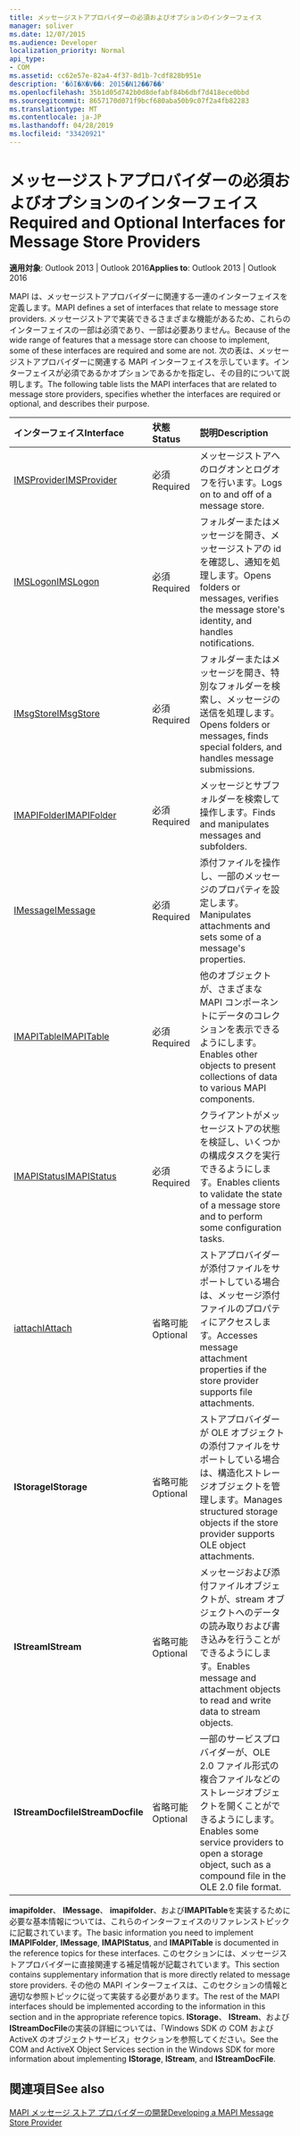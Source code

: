 ```yaml
---
title: メッセージストアプロバイダーの必須およびオプションのインターフェイス
manager: soliver
ms.date: 12/07/2015
ms.audience: Developer
localization_priority: Normal
api_type:
- COM
ms.assetid: cc62e57e-82a4-4f37-8d1b-7cdf828b951e
description: '�ŏI�X�V��: 2015�N12��7��'
ms.openlocfilehash: 35b1d05d742b0d8defabf84b6dbf7d418ece0bbd
ms.sourcegitcommit: 8657170d071f9bcf680aba50b9c07f2a4fb82283
ms.translationtype: MT
ms.contentlocale: ja-JP
ms.lasthandoff: 04/28/2019
ms.locfileid: "33420921"
---
```

# <a name="required-and-optional-interfaces-for-message-store-providers"></a><span data-ttu-id="f3e10-103">メッセージストアプロバイダーの必須およびオプションのインターフェイス</span><span class="sxs-lookup"><span data-stu-id="f3e10-103">Required and Optional Interfaces for Message Store Providers</span></span>

 
  
<span data-ttu-id="f3e10-104">**適用対象**: Outlook 2013 | Outlook 2016</span><span class="sxs-lookup"><span data-stu-id="f3e10-104">**Applies to**: Outlook 2013 | Outlook 2016</span></span> 
  
<span data-ttu-id="f3e10-105">MAPI は、メッセージストアプロバイダーに関連する一連のインターフェイスを定義します。</span><span class="sxs-lookup"><span data-stu-id="f3e10-105">MAPI defines a set of interfaces that relate to message store providers.</span></span> <span data-ttu-id="f3e10-106">メッセージストアで実装できるさまざまな機能があるため、これらのインターフェイスの一部は必須であり、一部は必要ありません。</span><span class="sxs-lookup"><span data-stu-id="f3e10-106">Because of the wide range of features that a message store can choose to implement, some of these interfaces are required and some are not.</span></span> <span data-ttu-id="f3e10-107">次の表は、メッセージストアプロバイダーに関連する MAPI インターフェイスを示しています。インターフェイスが必須であるかオプションであるかを指定し、その目的について説明します。</span><span class="sxs-lookup"><span data-stu-id="f3e10-107">The following table lists the MAPI interfaces that are related to message store providers, specifies whether the interfaces are required or optional, and describes their purpose.</span></span>
  
|<span data-ttu-id="f3e10-108">**インターフェイス**</span><span class="sxs-lookup"><span data-stu-id="f3e10-108">**Interface**</span></span>|<span data-ttu-id="f3e10-109">**状態**</span><span class="sxs-lookup"><span data-stu-id="f3e10-109">**Status**</span></span>|<span data-ttu-id="f3e10-110">**説明**</span><span class="sxs-lookup"><span data-stu-id="f3e10-110">**Description**</span></span>|
|:-----|:-----|:-----|
|[<span data-ttu-id="f3e10-111">IMSProvider</span><span class="sxs-lookup"><span data-stu-id="f3e10-111">IMSProvider</span></span>](imsprovideriunknown.md) <br/> |<span data-ttu-id="f3e10-112">必須</span><span class="sxs-lookup"><span data-stu-id="f3e10-112">Required</span></span>  <br/> |<span data-ttu-id="f3e10-113">メッセージストアへのログオンとログオフを行います。</span><span class="sxs-lookup"><span data-stu-id="f3e10-113">Logs on to and off of a message store.</span></span>  <br/> |
|[<span data-ttu-id="f3e10-114">IMSLogon</span><span class="sxs-lookup"><span data-stu-id="f3e10-114">IMSLogon</span></span>](imslogoniunknown.md) <br/> |<span data-ttu-id="f3e10-115">必須</span><span class="sxs-lookup"><span data-stu-id="f3e10-115">Required</span></span>  <br/> |<span data-ttu-id="f3e10-116">フォルダーまたはメッセージを開き、メッセージストアの id を確認し、通知を処理します。</span><span class="sxs-lookup"><span data-stu-id="f3e10-116">Opens folders or messages, verifies the message store's identity, and handles notifications.</span></span>  <br/> |
|[<span data-ttu-id="f3e10-117">IMsgStore</span><span class="sxs-lookup"><span data-stu-id="f3e10-117">IMsgStore</span></span>](imsgstoreimapiprop.md) <br/> |<span data-ttu-id="f3e10-118">必須</span><span class="sxs-lookup"><span data-stu-id="f3e10-118">Required</span></span>  <br/> |<span data-ttu-id="f3e10-119">フォルダーまたはメッセージを開き、特別なフォルダーを検索し、メッセージの送信を処理します。</span><span class="sxs-lookup"><span data-stu-id="f3e10-119">Opens folders or messages, finds special folders, and handles message submissions.</span></span>  <br/> |
|[<span data-ttu-id="f3e10-120">IMAPIFolder</span><span class="sxs-lookup"><span data-stu-id="f3e10-120">IMAPIFolder</span></span>](imapifolderimapicontainer.md) <br/> |<span data-ttu-id="f3e10-121">必須</span><span class="sxs-lookup"><span data-stu-id="f3e10-121">Required</span></span>  <br/> |<span data-ttu-id="f3e10-122">メッセージとサブフォルダーを検索して操作します。</span><span class="sxs-lookup"><span data-stu-id="f3e10-122">Finds and manipulates messages and subfolders.</span></span>  <br/> |
|[<span data-ttu-id="f3e10-123">IMessage</span><span class="sxs-lookup"><span data-stu-id="f3e10-123">IMessage</span></span>](imessageimapiprop.md) <br/> |<span data-ttu-id="f3e10-124">必須</span><span class="sxs-lookup"><span data-stu-id="f3e10-124">Required</span></span>  <br/> |<span data-ttu-id="f3e10-125">添付ファイルを操作し、一部のメッセージのプロパティを設定します。</span><span class="sxs-lookup"><span data-stu-id="f3e10-125">Manipulates attachments and sets some of a message's properties.</span></span>  <br/> |
|[<span data-ttu-id="f3e10-126">IMAPITable</span><span class="sxs-lookup"><span data-stu-id="f3e10-126">IMAPITable</span></span>](imapitableiunknown.md) <br/> |<span data-ttu-id="f3e10-127">必須</span><span class="sxs-lookup"><span data-stu-id="f3e10-127">Required</span></span>  <br/> |<span data-ttu-id="f3e10-128">他のオブジェクトが、さまざまな MAPI コンポーネントにデータのコレクションを表示できるようにします。</span><span class="sxs-lookup"><span data-stu-id="f3e10-128">Enables other objects to present collections of data to various MAPI components.</span></span>  <br/> |
|[<span data-ttu-id="f3e10-129">IMAPIStatus</span><span class="sxs-lookup"><span data-stu-id="f3e10-129">IMAPIStatus</span></span>](imapistatusimapiprop.md) <br/> |<span data-ttu-id="f3e10-130">必須</span><span class="sxs-lookup"><span data-stu-id="f3e10-130">Required</span></span>  <br/> |<span data-ttu-id="f3e10-131">クライアントがメッセージストアの状態を検証し、いくつかの構成タスクを実行できるようにします。</span><span class="sxs-lookup"><span data-stu-id="f3e10-131">Enables clients to validate the state of a message store and to perform some configuration tasks.</span></span>  <br/> |
|[<span data-ttu-id="f3e10-132">iattach</span><span class="sxs-lookup"><span data-stu-id="f3e10-132">IAttach</span></span>](iattachimapiprop.md) <br/> |<span data-ttu-id="f3e10-133">省略可能</span><span class="sxs-lookup"><span data-stu-id="f3e10-133">Optional</span></span>  <br/> |<span data-ttu-id="f3e10-134">ストアプロバイダーが添付ファイルをサポートしている場合は、メッセージ添付ファイルのプロパティにアクセスします。</span><span class="sxs-lookup"><span data-stu-id="f3e10-134">Accesses message attachment properties if the store provider supports file attachments.</span></span>  <br/> |
|<span data-ttu-id="f3e10-135">**IStorage**</span><span class="sxs-lookup"><span data-stu-id="f3e10-135">**IStorage**</span></span> <br/> |<span data-ttu-id="f3e10-136">省略可能</span><span class="sxs-lookup"><span data-stu-id="f3e10-136">Optional</span></span>  <br/> |<span data-ttu-id="f3e10-137">ストアプロバイダーが OLE オブジェクトの添付ファイルをサポートしている場合は、構造化ストレージオブジェクトを管理します。</span><span class="sxs-lookup"><span data-stu-id="f3e10-137">Manages structured storage objects if the store provider supports OLE object attachments.</span></span>  <br/> |
|<span data-ttu-id="f3e10-138">**IStream**</span><span class="sxs-lookup"><span data-stu-id="f3e10-138">**IStream**</span></span> <br/> |<span data-ttu-id="f3e10-139">省略可能</span><span class="sxs-lookup"><span data-stu-id="f3e10-139">Optional</span></span>  <br/> |<span data-ttu-id="f3e10-140">メッセージおよび添付ファイルオブジェクトが、stream オブジェクトへのデータの読み取りおよび書き込みを行うことができるようにします。</span><span class="sxs-lookup"><span data-stu-id="f3e10-140">Enables message and attachment objects to read and write data to stream objects.</span></span>  <br/> |
|<span data-ttu-id="f3e10-141">**IStreamDocfile**</span><span class="sxs-lookup"><span data-stu-id="f3e10-141">**IStreamDocfile**</span></span> <br/> |<span data-ttu-id="f3e10-142">省略可能</span><span class="sxs-lookup"><span data-stu-id="f3e10-142">Optional</span></span>  <br/> |<span data-ttu-id="f3e10-143">一部のサービスプロバイダーが、OLE 2.0 ファイル形式の複合ファイルなどのストレージオブジェクトを開くことができるようにします。</span><span class="sxs-lookup"><span data-stu-id="f3e10-143">Enables some service providers to open a storage object, such as a compound file in the OLE 2.0 file format.</span></span>  <br/> |
   
<span data-ttu-id="f3e10-144">**imapifolder**、 **IMessage**、 **imapifolder**、および**IMAPITable**を実装するために必要な基本情報については、これらのインターフェイスのリファレンストピックに記載されています。</span><span class="sxs-lookup"><span data-stu-id="f3e10-144">The basic information you need to implement **IMAPIFolder**, **IMessage**, **IMAPIStatus**, and **IMAPITable** is documented in the reference topics for these interfaces.</span></span> <span data-ttu-id="f3e10-145">このセクションには、メッセージストアプロバイダーに直接関連する補足情報が記載されています。</span><span class="sxs-lookup"><span data-stu-id="f3e10-145">This section contains supplementary information that is more directly related to message store providers.</span></span> <span data-ttu-id="f3e10-146">その他の MAPI インターフェイスは、このセクションの情報と適切な参照トピックに従って実装する必要があります。</span><span class="sxs-lookup"><span data-stu-id="f3e10-146">The rest of the MAPI interfaces should be implemented according to the information in this section and in the appropriate reference topics.</span></span> <span data-ttu-id="f3e10-147">**IStorage**、 **IStream**、および**IStreamDocFile**の実装の詳細については、「Windows SDK の COM および ActiveX のオブジェクトサービス」セクションを参照してください。</span><span class="sxs-lookup"><span data-stu-id="f3e10-147">See the COM and ActiveX Object Services section in the Windows SDK for more information about implementing **IStorage**, **IStream**, and **IStreamDocFile**.</span></span>
  
## <a name="see-also"></a><span data-ttu-id="f3e10-148">関連項目</span><span class="sxs-lookup"><span data-stu-id="f3e10-148">See also</span></span>



[<span data-ttu-id="f3e10-149">MAPI メッセージ ストア プロバイダーの開発</span><span class="sxs-lookup"><span data-stu-id="f3e10-149">Developing a MAPI Message Store Provider</span></span>](developing-a-mapi-message-store-provider.md)

